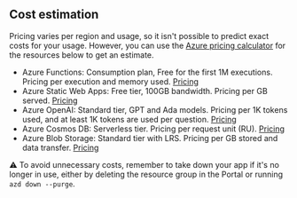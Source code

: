 ## Cost estimation

Pricing varies per region and usage, so it isn't possible to predict exact costs for your usage.
However, you can use the [Azure pricing calculator](https://azure.com/e/a586bf32fdfa4bb9b368a6b6543c4b50) for the resources below to get an estimate.

- Azure Functions: Consumption plan, Free for the first 1M executions. Pricing per execution and memory used. [Pricing](https://azure.microsoft.com/pricing/details/functions/)
- Azure Static Web Apps: Free tier, 100GB bandwidth. Pricing per GB served. [Pricing](https://azure.microsoft.com/pricing/details/app-service/static/)
- Azure OpenAI: Standard tier, GPT and Ada models. Pricing per 1K tokens used, and at least 1K tokens are used per question. [Pricing](https://azure.microsoft.com/pricing/details/cognitive-services/openai-service/)
- Azure Cosmos DB: Serverless tier. Pricing per request unit (RU). [Pricing](https://azure.microsoft.com/pricing/details/cosmos-db/autoscale-provisioned/)
- Azure Blob Storage: Standard tier with LRS. Pricing per GB stored and data transfer. [Pricing](https://azure.microsoft.com/pricing/details/storage/blobs/)

⚠️ To avoid unnecessary costs, remember to take down your app if it's no longer in use,
either by deleting the resource group in the Portal or running `azd down --purge`.
